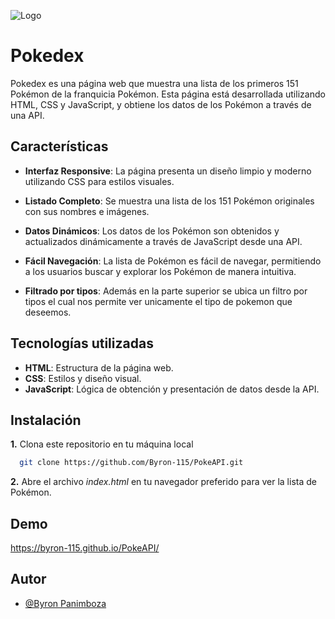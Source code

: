 
![Logo](https://static.wikia.nocookie.net/doblaje/images/4/4b/Pok%C3%A9dex_logo.png/revision/latest?cb=20231114185508&path-prefix=es)


# Pokedex

Pokedex es una página web que muestra una lista de los primeros 151 Pokémon de la franquicia Pokémon. Esta página está desarrollada utilizando HTML, CSS y JavaScript, y obtiene los datos de los Pokémon a través de una API.


## Características

* **Interfaz Responsive**: La página presenta un diseño limpio y moderno utilizando CSS para estilos visuales.

* **Listado Completo**: Se muestra una lista de los 151 Pokémon originales con sus nombres e imágenes.

* **Datos Dinámicos**: Los datos de los Pokémon son obtenidos y actualizados dinámicamente a través de JavaScript desde una API.

* **Fácil Navegación**: La lista de Pokémon es fácil de navegar, permitiendo a los usuarios buscar y explorar los Pokémon de manera intuitiva.
* **Filtrado por tipos**: Además en la parte superior se ubica un filtro por tipos el cual nos permite ver unicamente el tipo de pokemon que deseemos.
## Tecnologías utilizadas

* **HTML**: Estructura de la página web.
* **CSS**: Estilos y diseño visual.
* **JavaScript**: Lógica de obtención y presentación de datos desde la API.
## Instalación

**1.** Clona este repositorio en tu máquina local

```bash
  git clone https://github.com/Byron-115/PokeAPI.git
```

**2.** Abre el archivo _index.html_ en tu navegador preferido para ver la lista de Pokémon.


## Demo

https://byron-115.github.io/PokeAPI/


## Autor

- [@Byron Panimboza](https://github.com/Byron-115)



